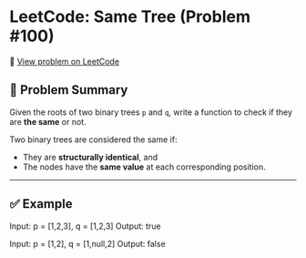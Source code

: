# LeetCode: Same Tree (Problem #100)

📎 [View problem on LeetCode](https://leetcode.com/problems/same-tree/description/?envType=problem-list-v2&envId=ngf2qr5t)

## 🧠 Problem Summary

Given the roots of two binary trees `p` and `q`, write a function to check if they are **the same** or not.

Two binary trees are considered the same if:
- They are **structurally identical**, and
- The nodes have the **same value** at each corresponding position.

---

## ✅ Example

Input: p = [1,2,3], q = [1,2,3]
Output: true

Input: p = [1,2], q = [1,null,2]
Output: false
